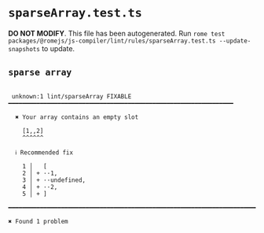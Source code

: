 # `sparseArray.test.ts`

**DO NOT MODIFY**. This file has been autogenerated. Run `rome test packages/@romejs/js-compiler/lint/rules/sparseArray.test.ts --update-snapshots` to update.

## `sparse array`

```

 unknown:1 lint/sparseArray FIXABLE ━━━━━━━━━━━━━━━━━━━━━━━━━━━━━━━━━━━━━━━━━━━━━━━━━━━━━━━━━━━━━━━━

  ✖ Your array contains an empty slot

    [1,,2]
    ^^^^^^ 

  ℹ Recommended fix

    1 │   [
    2 │ + ··1,
    3 │ + ··undefined,
    4 │ + ··2,
    5 │ + ]

━━━━━━━━━━━━━━━━━━━━━━━━━━━━━━━━━━━━━━━━━━━━━━━━━━━━━━━━━━━━━━━━━━━━━━━━━━━━━━━━━━━━━━━━━━━━━━━━━━━━

✖ Found 1 problem

```
